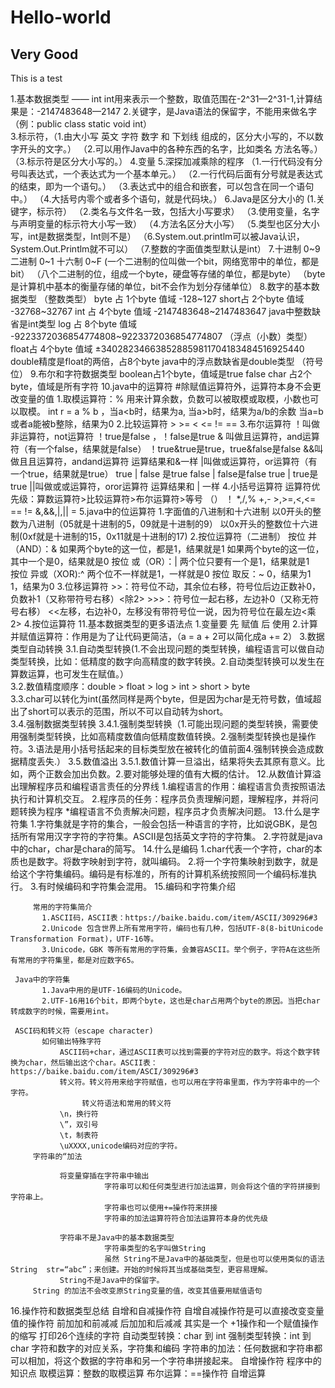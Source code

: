 # Hello-world
## Very Good
This is a test

1.基本数据类型 —— int
           int用来表示一个整数，取值范围在-2^31—2^31-1,计算结果是：-2147483648—2147
2.关键字，是Java语法的保留字，不能用来做名字（例：public class static void int）                       
3.标示符，（1.由大小写 英文 字符 数字 和 下划线 组成的，区分大小写的，不以数字开头的文字。）
         （2.可以用作Java中的各种东西的名字，比如类名 方法名等。）
         （3.标示符是区分大小写的。）
4.变量
5.深探加减乘除的程序
          （1.一行代码没有分号叫表达式，一个表达式为一个基本单元。）
          （2.一行代码后面有分号就是表达式的结束，即为一个语句。）
          （3.表达式中的组合和嵌套，可以包含在同一个语句中。）
          （4.大括号内零个或者多个语句，就是代码块。）
6.Java是区分大小的
           (1.关键字，标示符）
          （2.类名与文件名一致，包括大小写要求）
          （3.使用变量，名字与声明变量的标示符大小写一致）
          （4.方法名区分大小写）
          （5.类型也区分大小写，int是数据类型，Int则不是）
          （6.System.out.printlm可以被Java认识，System.Out.Printlm就不可以）
          （7.整数的字面值类型默认是int）
7.十进制  0~9    二进制 0~1    十六制 0~F
           (一个二进制的位叫做一个bit，网络宽带中的单位，都是bit）
          （八个二进制的位，组成一个byte，硬盘等存储的单位，都是byte）
          （byte是计算机中基本的衡量存储的单位，bit不会作为划分存储单位）
8.数字的基本数据类型
          （整数类型）
                    byte 占 1个byte 值域 -128~127
                    short占  2个byte 值域 -32768~32767
                    int  占  4个byte 值域 -2147483648~2147483647
                             java中整数缺省是int类型
                    log  占  8个byte 值域 -9223372036854774808~9223372036854774807
          （浮点（小数）类型）
                    float占  4个byte 值域 ±340282346638528859811704183484516925440
                    double精度是float的两倍，占8个byte 
                             java中的浮点数缺省是double类型
          （符号位）
9.布尔和字符数据类型
           boolean占1个byte，值域是true false
           char   占2个byte，值域是所有字符
10.java中的运算符
           #除赋值运算符外，运算符本身不会更改变量的值
           1.取模运算符：%
             用来计算余数，负数可以被取模或取模，小数也可以取模。
                       int r = a % b ，当a<b时，结果为a,
                              当a>b时，结果为a/b的余数
                                                    当a=b或者a能被b整除，结果为0
           2.比较运算符
             >     >=     <    <=    !=    ==
           3.布尔运算符
                       ！叫做非运算符，not运算符
                             ！true是false ，！false是true
                       & 叫做且运算符，and运算符（有一个false，结果就是false）
                             ！true&true是true，true&false是false
                       &&叫做且且运算符，andand运算符
                               运算结果和&一样
                       |叫做或运算符，or运算符（有一个true，结果就是true）
                             true | false 是true     false | false是false    true | true是true
                       ||叫做或或运算符，oror运算符
                               运算结果和 | 一样
            4.小括号运算符
                       运算符优先级：算数运算符>比较运算符>布尔运算符>等号
                      （） ！     *,/,%       +,-   >,>=,<,<=      ==     !=     &,&&,|,||    =
            5.java中的位运算符
                       1.字面值的八进制和十六进制
                                 以0开头的整数为八进制（05就是十进制的5，09就是十进制的9）
                                 以0x开头的整数位十六进制(0xf就是十进制的15，0x11就是十进制的17)
                       2.按位运算符（二进制）
                                 按位  并（AND）：&
                                                 如果两个byte的这一位，都是1，结果就是1
                                                 如果两个byte的这一位，其中一个是0，结果就是0
                                 按位  或（OR）：|
                                                 两个位只要有一个是1，结果就是1   
                                 按位  异或（XOR):^
                                                 两个位不一样就是1，一样就是0
                                 按位  取反：~
                                                 0，结果为1         1，结果为0
                       3.位移运算符
                                 >>：符号位不动，其余位右移，符号位后边正数补0，负数补1（又称带符号右移）<除2>
                                 >>>：符号位一起右移，左边补0（又称无符号右移）
                                 <<左移，右边补0，左移没有带符号位一说，因为符号位在最左边<乘2>
                       4.按位运算符
11.基本数据类型的更多语法点
               1.变量要 先 赋值 后 使用 
               2.计算并赋值运算符：作用是为了让代码更简洁，（a = a + 2可以简化成a += 2）
               3.数据类型自动转换
                           3.1.自动类型转换(1.不会出现问题的类型转换，编程语言可以做自动类型转换，比如：低精度的数字向高精度的数字转换。2.自动类型转换可以发生在算数运算，也可发生在赋值。）             
                           3.2.数值精度顺序：double > float > log > int > short > byte                                             
                           3.3.char可以转化为int(虽然同样是两个byte，但是因为char是无符号数，值域超出了short可以表示的范围，所以不可以自动转为short。                                       
                           3.4.强制数据类型转换
                                           3.4.1.强制类型转换（1.可能出现问题的类型转换，需要使用强制类型转换，比如高精度数值向低精度数值转换。2.强制类型转换也是操作符。3.语法是用小括号括起来的目标类型放在被转化的值前面4.强制转换会造成数据精度丢失.）
                           3.5.数值溢出
                                               3.5.1.数值计算一旦溢出，结果将失去其原有意义。比如，两个正数会加出负数。2.要对能够处理的值有大概的估计。
12.从数值计算溢出理解程序员和编程语言责任的分界线
               1.编程语言的作用：编程语言负责按照语法执行和计算机交互。
               2.程序员的任务：程序员负责理解问题，理解程序，并将问题转换为程序
               *编程语言不负责解决问题，程序员才负责解决问题。
13.什么是字符集
                    1.字符集就是字符的集合，一般会包括一种语言的字符，比如说GBK，是包括所有常用汉字字符的字符集。ASCII是包括英文字符的字符集。
                    2.字符就是java中的char，char是chara的简写。
14.什么是编码
                 1.char代表一个字符，char的本质也是数字。将数字映射到字符，就叫编码。
                 2.将一个字符集映射到数字，就是给这个字符集编码。编码是有标准的，所有的计算机系统按照同一个编码标准执行。
                 3.有时候编码和字符集会混用。
15.编码和字符集介绍 

         常用的字符集简介
           1.ASCII码，ASCII表：https://baike.baidu.com/item/ASCII/309296#3
           2.Unicode 包含世界上所有常用字符，编码也有几种，包括UTF-8(8-bitUnicode Transformation Format)，UTF-16等。
           3.Unicode，GBK 等所有常用的字符集，会兼容ASCII。举个例子，字符A在这些所有常用的字符集里，都是对应数字65。

     Java中的字符集
           1.Java中用的是UTF-16编码的Unicode。
           2.UTF-16用16个bit，即两个byte，这也是char占用两个byte的原因。当把char转成数字的时候，需要用int。
         
     ASCI码和转义符（escape character) 
           如何输出特殊字符
               ASCII码+char，通过ASCII表可以找到需要的字符对应的数字。将这个数字转换为char，然后输出这个char。ASCII表：              https://baike.baidu.com/item/ASCI/309296#3
               转义符。转义符用来给字符赋值，也可以用在字符串里面，作为字符串中的一个字符。
                    转义符语法和常用的转义符
               \n，换行符
               \”，双引号
               \t，制表符
               \uXXXX,unicode编码对应的字符。
         字符串的“加法

               将变量穿插在字符串中输出
                         字符串可以和任何类型进行加法运算，则会将这个值的字符拼接到字符串上。
                         字符串也可以使用+=操作符来拼接
                         字符串的加法运算符符合加法运算符本身的优先级

               字符串不是Java中的基本数据类型
                         字符串类型的名字叫做String
                         虽然 String不是Java中的基础类型，但是也可以使用类似的语法String  str=“abc”；来创建。开始的时候将其当成基础类型，更容易理解。
               String不是Java中的保留字。
         String 的加法不会改变原String变量的值，改变其值要用赋值语句
16.操作符和数据类型总结
                自增和自减操作符
                          自增自减操作符是可以直接改变变量值的操作符
                          前加加和前减减
                          后加加和后减减
                          其实是一个 +1操作和一个赋值操作的缩写
                打印26个连续的字符
                          自动类型转换：char 到  int
               强制类型转换：int  到  char
               字符和数字的对应关系，字符集和编码
                          字符串的加法：任何数据和字符串都可以相加，将这个数据的字符串和另一个字符串拼接起来。
                          自增操作符
               程序中的知识点
                         取模运算：整数的取模运算
                         布尔运算：==操作符
                         自增运算                        





                                    



                              
                         
